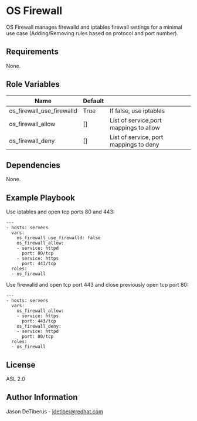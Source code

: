 OS Firewall
===========

OS Firewall manages firewalld and iptables firewall settings for a minimal use
case (Adding/Removing rules based on protocol and port number).

Requirements
------------

None.

Role Variables
--------------

| Name                      | Default |                                        |
|---------------------------|---------|----------------------------------------|
| os_firewall_use_firewalld | True    | If false, use iptables                 |
| os_firewall_allow         | []      | List of service,port mappings to allow |
| os_firewall_deny          | []      | List of service, port mappings to deny |

Dependencies
------------

None.

Example Playbook
----------------

Use iptables and open tcp ports 80 and 443:
```
---
- hosts: servers
  vars:
    os_firewall_use_firewalld: false
    os_firewall_allow:
    - service: httpd
      port: 80/tcp
    - service: https
      port: 443/tcp
  roles:
  - os_firewall
```

Use firewalld and open tcp port 443 and close previously open tcp port 80:
```
---
- hosts: servers
  vars:
    os_firewall_allow:
    - service: https
      port: 443/tcp
    os_firewall_deny:
    - service: httpd
      port: 80/tcp
  roles:
  - os_firewall
```

License
-------

ASL 2.0

Author Information
------------------
Jason DeTiberus - jdetiber@redhat.com
